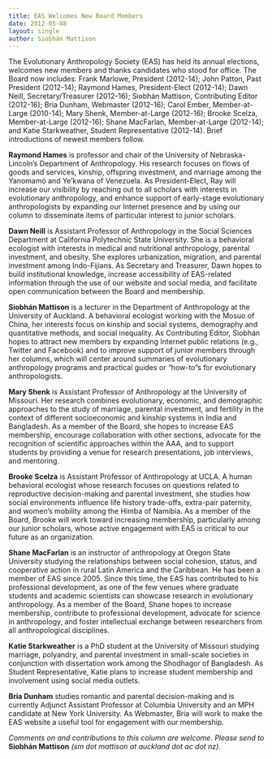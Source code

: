 ```yaml
---
title: EAS Welcomes New Board Members
date: 2012-05-08
layout: single
author: Siobhán Mattison
---
```


The Evolutionary Anthropology Society (EAS) has held its annual elections, welcomes new members and thanks candidates who stood for office. The Board now
includes: Frank Marlowe, President (2012-14); John Patton, Past President (2012-14); Raymond Hames, President-Elect (2012-14); Dawn Neill,
Secretary/Treasurer (2012-16); Siobhán Mattison, Contributing Editor (2012-16); Bria Dunham, Webmaster (2012-16); Carol Ember, Member-at-Large
(2010-14); Mary Shenk, Member-at-Large (2012-16); Brooke Scelza, Member-at-Large (2012-16); Shane MacFarlan, Member-at-Large (2012-14); and Katie
Starkweather, Student Representative (2012-14). Brief introductions of newest members follow.

**Raymond Hames** is professor and chair of the University of Nebraska-Lincoln’s Department of Anthropology. His research focuses on flows of goods and
services, kinship, offspring investment, and marriage among the Yanomamö and Ye’kwana of Venezuela. As President-Elect, Ray will increase our visibility by
reaching out to all scholars with interests in evolutionary anthropology, and enhance support of early-stage evolutionary anthropologists by expanding our
Internet presence and by using our column to disseminate items of particular interest to junior scholars.

**Dawn Neill** is Assistant Professor of Anthropology in the Social Sciences Department at California Polytechnic State University. She is a behavioral ecologist
with interests in medical and nutritional anthropology, parental investment, and obesity. She explores urbanization, migration, and parental investment among
Indo-Fijians. As Secretary and Treasurer, Dawn hopes to build institutional knowledge, increase accessibility of EAS-related information through the use of our
website and social media, and facilitate open communication between the Board and membership.

**Siobhán Mattison** is a lecturer in the Department of Anthropology at the University of Auckland. A behavioral ecologist working with the Mosuo of China,
her interests focus on kinship and social systems, demography and quantitative methods, and social inequality. As Contributing Editor, Siobhán hopes to attract
new members by expanding Internet public relations (e.g., Twitter and Facebook) and to improve support of junior members through her columns, which will
center around summaries of evolutionary anthropology programs and practical guides or “how-to”s for evolutionary anthropologists.

**Mary Shenk** is Assistant Professor of Anthropology at the University of Missouri. Her research combines evolutionary, economic, and demographic approaches
to the study of marriage, parental investment, and fertility in the context of different socioeconomic and kinship systems in India and Bangladesh. As a member
of the Board, she hopes to increase EAS membership, encourage collaboration with other sections, advocate for the recognition of scientific approaches within
the AAA, and to support students by providing a venue for research presentations, job interviews, and mentoring.

**Brooke Scelza** is Assistant Professor of Anthropology at UCLA. A human behavioral ecologist whose research focuses on questions related to reproductive
decision-making and parental investment, she studies how social environments influence life history trade-offs, extra-pair paternity, and women’s mobility
among the Himba of Namibia. As a member of the Board, Brooke will work toward increasing membership, particularly among our junior scholars, whose
active engagement with EAS is critical to our future as an organization.

**Shane MacFarlan** is an instructor of anthropology at Oregon State University studying the relationships between social cohesion, status, and cooperative
action in rural Latin America and the Caribbean. He has been a member of EAS since 2005. Since this time, the EAS has contributed to his professional
development, as one of the few venues where graduate students and academic scientists can showcase research in evolutionary anthropology. As a member of the
Board, Shane hopes to increase membership, contribute to professional development, advocate for science in anthropology, and foster intellectual exchange
between researchers from all anthropological disciplines.

**Katie Starkweather** is a PhD student at the University of Missouri studying marriage, polyandry, and parental investment in small-scale societies in conjunction with dissertation work among the Shodhagor of Bangladesh. As Student Representative, Katie plans to increase student membership and
involvement using social media outlets.

**Bria Dunham** studies romantic and parental decision-making and is currently Adjunct Assistant Professor at Columbia University and an MPH candidate at
New York University. As Webmaster, Bria will work to make the EAS website a useful tool for engagement with our membership.

*Comments on and contributions to this column are welcome. Please send to* **Siobhán Mattison** *(sm dot mattison at auckland dot ac dot nz).*